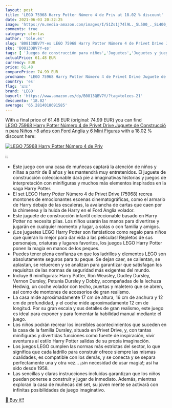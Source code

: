 ```yaml
---
layout: post
title: 'LEGO 75968 Harry Potter Número 4 de Priv at 18.02 % discount'
date: 2021-06-03 20:32:25
image: 'https://m.media-amazon.com/images/I/51Zs1j74l9L._SL500_._SL400_.jpg'
comments: true
category: ofertas
author: 'tole.es'
slug: 'B0813QBV7Y-es LEGO 75968 Harry Potter Número 4 de Privet Drive Juguete...'
sku: 'B0813QBV7Y-es'
tags: [ 'Juegos de construcción para niños','Juguetes','Juguetes y juegos','lego', ]
actualPrice: 61.48 EUR
currency: EUR
price: 61.48
comparePrice: 74.99 EUR
prodname: 'LEGO 75968 Harry Potter Número 4 de Privet Drive Juguete de Construcción para Niños +8 años con Ford Anglia y 6 Mini Figuras'
country: 'es'
flag: '🇪🇸'
brand: 'LEGO'
buyurl: 'https://www.amazon.es/dp/B0813QBV7Y/?tag=tolees-21'
descuento: '18.02'
average: '65.2814018691585'
---
```


With a final price of 61.48 EUR (original: 74.99 EUR) you can find [LEGO 75968 Harry Potter Número 4 de Privet Drive Juguete de Construcción para Niños +8 años con Ford Anglia y 6 Mini Figuras](https://www.amazon.es/dp/B0813QBV7Y/?tag=tolees-21) with a  18.02 % discount here:

[![LEGO 75968 Harry Potter Número 4 de Priv](https://m.media-amazon.com/images/I/51Zs1j74l9L._SL500_._SL400_.jpg)](https://www.amazon.es/dp/B0813QBV7Y/?tag=tolees-21)

ℹ️:

- Este juego con una casa de muñecas captará la atención de niños y niñas a partir de 8 años y les mantendrá muy entretenidos. El juguete de construcción coleccionable dará pie a imaginativas historias y juegos de interpretación con minifiguras y muchos más elementos inspirados en la saga Harry Potter.
- El set LEGO Harry Potter Número 4 de Privet Drive (75968) recrea montones de emocionantes escenas cinematográficas, como el armario de Harry debajo de las escaleras, la avalancha de cartas que caen por la chimenea y la huida de Harry en el Ford Anglia volador.
- Este juguete de construcción infantil coleccionable basado en Harry Potter no necesita pilas. Los niños usarán las manos para divertirse y jugarán en cualquier momento y lugar, a solas o con familia y amigos.
- ¡Los juguetes LEGO Harry Potter son fantásticos como regalo para niños que quieran lo mejor para dar vida a las películas! Repletos de sus personajes, criaturas y lugares favoritos, los juegos LEGO Harry Potter ponen la magia en manos de los peques.
- Puedes tener plena confianza en que los ladrillos y elementos LEGO son absolutamente seguros para tu peque. Se dejan caer, se calientan, se aplastan, se retuercen y se analizan para garantizar que satisfagan los requisitos de las normas de seguridad más exigentes del mundo.
- Incluye 6 minifiguras: Harry Potter, Ron Weasley, Dudley Dursley, Vernon Dursley, Petunia Dursley y Dobby, acompañadas de la lechuza Hedwig, un coche volador con techo, puertas y maletero que se abren, así como de montones de accesorios de gran realismo.
- La casa mide aproximadamente 17 cm de altura, 16 cm de anchura y 12 cm de profundidad, y el coche mide aproximadamente 12 cm de longitud. Por su gran escala y sus detalles de gran realismo, este juego es ideal para exponer y para fomentar la habilidad manual mediante el juego.
- Los niños podrán recrear los increíbles acontecimientos que suceden en la casa de la familia Dursley, situada en Privet Drive, y, con tantas minifiguras y divertidas funciones como fuente de inspiración, vivir aventuras al estilo Harry Potter salidas de su propia imaginación.
- Los juegos LEGO cumplen las normas más estrictas del sector, lo que significa que cada ladrillo para construir ofrece siempre las mismas cualidades, es compatible con los demás, y se conecta y se separa perfectamente una y otra vez… ¡sin necesidad de usar magia!; así ha sido desde 1958.
- Las sencillas y claras instrucciones incluidas garantizan que los niños puedan ponerse a construir y jugar de inmediato. Además, mientras exploran la casa de muñecas del set, su joven mente se activará con infinitas posibilidades de juego imaginativo.

[🛒 Buy it!!](https://www.amazon.es/dp/B0813QBV7Y/?tag=tolees-21)
